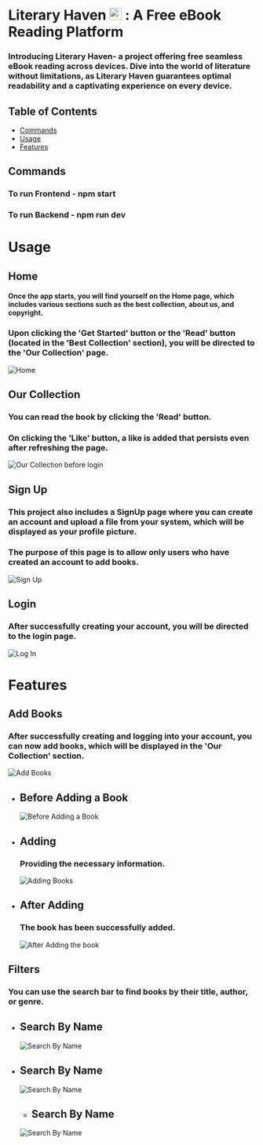 # Literary Haven <img src="Screenshots/Logo.png" alt="Project Logo" width="25"> : A Free eBook Reading Platform

### Introducing Literary Haven- a project offering free seamless eBook reading across devices. Dive into the world of literature without limitations, as Literary Haven guarantees optimal readability and a captivating experience on every device.

## Table of Contents
* [Commands](#commands)
* [Usage](#usage)
* [Features](#features)


## Commands
### To run Frontend - npm start
### To run Backend - npm run dev

# Usage

## Home
#### Once the app starts, you will find yourself on the Home page, which includes various sections such as the best collection, about us, and copyright.
### Upon clicking the 'Get Started' button or the 'Read' button (located in the 'Best Collection' section), you will be directed to the 'Our Collection' page.
![Home](https://github.com/yashikay16/Literary-Haven/blob/master/Screenshots/Home.png?raw=true)

## Our Collection
### You can read the book by clicking the 'Read' button.
### On clicking the 'Like' button, a like is added that persists even after refreshing the page.
![Our Collection before login](https://github.com/yashikay16/Literary-Haven/blob/master/Screenshots/Our%20Collection%20before%20login.png?raw=true)

## Sign Up 
### This project also includes a SignUp page where you can create an account and upload a file from your system, which will be displayed as your profile picture.
### The purpose of this page is to allow only users who have created an account to add books.
![Sign Up](https://github.com/yashikay16/Literary-Haven/blob/master/Screenshots/SignUp.png?raw=true)

## Login 
### After successfully creating your account, you will be directed to the login page.
![Log In](https://github.com/yashikay16/Literary-Haven/blob/master/Screenshots/Login.png?raw=true)

# Features 

## Add Books
### After successfully creating and logging into your account, you can now add books, which will be displayed in the 'Our Collection' section.
![Add Books](https://github.com/yashikay16/Literary-Haven/blob/master/Screenshots/AddBooks.png?raw=true)

* ## Before Adding a Book
  ![Before Adding a Book](https://github.com/yashikay16/Literary-Haven/blob/master/Screenshots/Adding/Before%20Adding.png?raw=true)

* ## Adding
  ### Providing the necessary information.
  ![Adding Books](https://github.com/yashikay16/Literary-Haven/blob/master/Screenshots/Adding/Adding%20Book.png?raw=true)

* ## After Adding
  ### The book has been successfully added.
  ![After Adding the book](https://github.com/yashikay16/Literary-Haven/blob/master/Screenshots/Adding/After%20Adding.png?raw=true)


## Filters
### You can use the search bar to find books by their title, author, or genre.

* ## Search By Name
  ![Search By Name]()

* ## Search By Name
  ![Search By Name]()
  * ## Search By Name
  ![Search By Name]()





